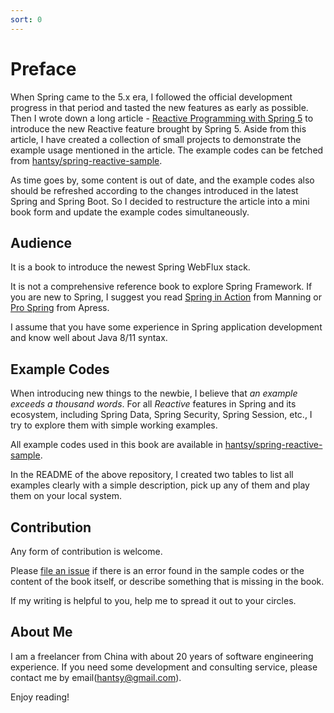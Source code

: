```yaml
---
sort: 0
---
```


# Preface

When Spring came to the 5.x era, I followed the official development progress in that period and tasted the new features as early as possible. Then I wrote down a long article - [Reactive Programming with Spring 5](https://hantsy.medium.com/reactive-programming-with-spring-5-3bfc5d324ba0) to introduce the new Reactive feature brought by Spring 5. Aside from this article, I have created a collection of small projects to demonstrate the example usage mentioned in the article. The example codes can be fetched from [hantsy/spring-reactive-sample](https://github.com/hantsy/spring-reactive-sample).

As time goes by, some content is out of date, and the example codes also should be refreshed according to the changes introduced in the latest Spring and Spring Boot. So I decided to restructure the article into a mini book form and update the example codes simultaneously.

## Audience

It is a book to introduce the newest Spring WebFlux stack.

It is not a comprehensive reference book to explore Spring Framework. If you are new to Spring, I suggest you read [Spring in Action](https://www.manning.com/books/spring-in-action-sixth-edition) from Manning or [Pro Spring](https://www.apress.com/gp/book/9781430261520) from Apress.

I assume that you have some experience in Spring application development and know well about Java 8/11 syntax.

## Example Codes

When introducing new things to the newbie, I believe that *an example exceeds a thousand words*.  For all *Reactive* features in Spring and its ecosystem, including Spring Data, Spring Security, Spring Session, etc.,  I try to explore them with simple working examples.

All example codes used in this book are available in [hantsy/spring-reactive-sample](https://github.com/hantsy/spring-reactive-sample).

In the README of the above repository, I created two tables to list all examples clearly with a simple description, pick up any of them and play them on your local system.

## Contribution

Any form of contribution is welcome.

Please [file an issue](https://github.com/hantsy/spring-reactive-sample/issues) if there is an error found in the sample codes or the content of the book itself, or describe something that is missing in the book.

If my writing is helpful to you, help me to spread it out to your circles.

## About Me

I am a freelancer from China with about 20 years of software engineering experience. If you need some development and consulting service, please contact me by email(hantsy@gmail.com).

Enjoy reading!
